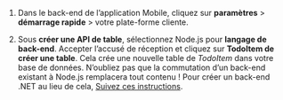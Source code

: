 
1. Dans le back-end de l’application Mobile, cliquez sur **paramètres** > **démarrage rapide** > votre plate-forme cliente. 

2. Sous **créer une API de table**, sélectionnez Node.js pour **langage de back-end**. Accepter l’accusé de réception et cliquez sur **TodoItem de créer une table**. Cela crée une nouvelle table de *TodoItem* dans votre base de données. N’oubliez pas que la commutation d’un back-end existant à Node.js remplacera tout contenu ! Pour créer un back-end .NET au lieu de cela, [Suivez ces instructions](app-service-mobile-dotnet-backend-how-to-use-server-sdk.md#create-app).
